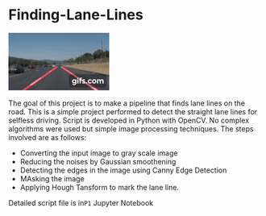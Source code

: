 # Finding-Lane-Lines

[image1]: ./examples/grayscale.jpg "Grayscale"

![](gif.gif)

The goal of this project is to make a pipeline that finds lane lines on the road.
This is a simple project performed to detect the straight lane lines for selfless driving. Script is developed in Python with OpenCV.
No complex algorithms were used but simple image processing techniques. The steps involved are as follows:
* Converting the input image to gray scale image
* Reducing the noises by Gaussian smoothening
* Detecting the edges in the image using Canny Edge Detection
* MAsking the image
* Applying Hough Tansform to mark the lane line.

Detailed script file is in`P1` Jupyter Notebook
